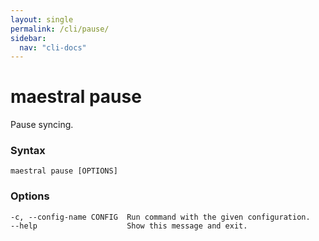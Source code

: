 ```yaml
---
layout: single
permalink: /cli/pause/
sidebar:
  nav: "cli-docs"
---
```


# maestral pause

Pause syncing.

### Syntax

```
maestral pause [OPTIONS]
```

### Options

```
-c, --config-name CONFIG  Run command with the given configuration.
--help                    Show this message and exit.
```

